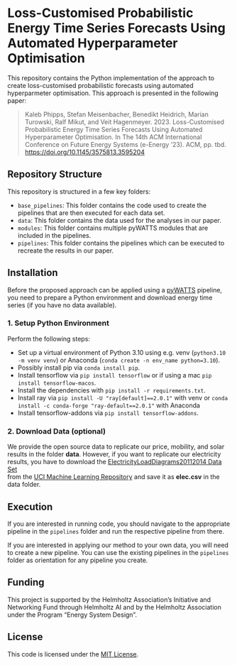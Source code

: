 # Loss-Customised Probabilistic Energy Time Series Forecasts Using Automated Hyperparameter Optimisation

This repository contains the Python implementation of the approach to create loss-customised probabilistic
forecasts using automated hyperparmeter optimisation. This approach is presented in the following paper:
> Kaleb Phipps, Stefan Meisenbacher, Benedikt Heidrich, Marian Turowski, Ralf Mikut, and Veit Hagenmeyer. 2023.
> Loss-Customised Probabilistic Energy Time Series Forecasts Using Automated Hyperparameter Optimisation. In The 14th
> ACM International Conference on Future Energy Systems (e-Energy ’23). ACM, pp. tbd. https://doi.org/10.1145/3575813.3595204

## Repository Structure

This repository is structured in a few key folders:

- `base_pipelines`: This folder contains the code used to create the pipelines that are then executed for each data set.
- `data`: This folder contains the data used for the analyses in our paper.
- `modules`: This folder contains multiple pyWATTS modules that are included in the pipelines.
- `pipelines`: This folder contains the pipelines which can be executed to recreate the results in our paper.


## Installation

Before the proposed approach can be applied using a [pyWATTS](https://github.com/KIT-IAI/pyWATTS) pipeline, you need to
prepare a Python environment and download energy time series (if you have no data available).

### 1. Setup Python Environment

Perform the following steps:

- Set up a virtual environment of Python 3.10 using e.g. venv (`python3.10 -m venv venv`) or Anaconda (`conda create -n env_name python=3.10`).
- Possibly install pip via `conda install pip`.
- Install tensorflow via `pip install tensorflow` or if using a mac `pip install tensorflow-macos`.
- Install the dependencies with `pip install -r requirements.txt`.
- Install ray via `pip install -U "ray[default]==2.0.1"` with venv or `conda install -c conda-forge "ray-default==2.0.1"` with Anaconda
- Install tensorflow-addons via `pip install tensorflow-addons`.

### 2. Download Data (optional)

We provide the open source data to replicate our price, mobility, and solar results in the folder __data__.
However, if you want to replicate our electricity results, you have to download the
[ElectricityLoadDiagrams20112014 Data Set](https://archive.ics.uci.edu/ml/datasets/ElectricityLoadDiagrams20112014)  
from the [UCI Machine Learning Repository](https://archive.ics.uci.edu/ml/) and save it as __elec.csv__ in the data
folder.


## Execution
If you are interested in running code, you should navigate to the appropriate pipeline in the `pipelines` folder and run
the respective pipeline from there.

If you are interested in applying our method to your own data, you will need to create a new pipeline. You can use the
existing pipelines in the `pipelines` folder as orientation for any pipeline you create.


## Funding

This project is supported by the Helmholtz Association’s Initiative and Networking Fund through Helmholtz AI and by the
Helmholtz Association under the Program “Energy System Design”.

## License

This code is licensed under the [MIT License](LICENSE).
